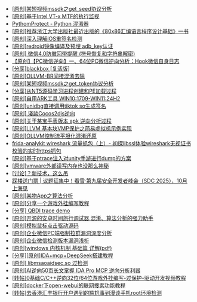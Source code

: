 + [[原创]某短视频mssdk之get_seed协议分析](https://bbs.kanxue.com/thread-287288.htm)
+ [[原创]基于Intel VT-x MTF的执行监视](https://bbs.kanxue.com/thread-287146.htm)
+ [PythomProtect - Python 混淆器](https://bbs.kanxue.com/thread-285032.htm)
+ [[原创]推荐浙江大学出版社最近出版的《80x86汇编语言程序设计基础》一书](https://bbs.kanxue.com/thread-286774.htm)
+ [[原创]深入理解IOS重签名检测](https://bbs.kanxue.com/thread-287185.htm)
+ [[原创]redroid镜像编译及预埋 adb_key认证](https://bbs.kanxue.com/thread-287127.htm)
+ [[原创] 微信4.0防撤回带提醒 (符号恢复和字符串解密)](https://bbs.kanxue.com/thread-286611.htm)
+ [【原创】【PC微信逆向】一、64位PC微信逆向分析：Hook微信自身日志](https://bbs.kanxue.com/thread-287010.htm)
+ [[分享]blackbox [复活版]](https://bbs.kanxue.com/thread-286308.htm)
+ [[原创]OLLVM-BR间接混淆去除](https://bbs.kanxue.com/thread-287262.htm)
+ [[原创]某短视频mssdk之get_token协议分析](https://bbs.kanxue.com/thread-287008.htm)
+ [[分享]从NT5源码学习进程创建和PE加载过程](https://bbs.kanxue.com/thread-287290.htm)
+ [[原创]自用ARK工具 WIN10:1709-WIN11:24H2](https://bbs.kanxue.com/thread-286026.htm)
+ [[原创]unidbg直接调用tiktok so生成签名](https://bbs.kanxue.com/thread-285623.htm)
+ [[原创] 淺談Cocos2djs逆向](https://bbs.kanxue.com/thread-283299.htm)
+ [[原创]关于某宝手表版本 apk 逆向分析过程](https://bbs.kanxue.com/thread-287025.htm)
+ [[原创]LLVM 基本块VMP保护之简易虚拟机示例实现](https://bbs.kanxue.com/thread-287259.htm)
+ [[原创]OLLVM控制流平坦化混淆还原](https://bbs.kanxue.com/thread-286151.htm)
+ [frida-analykit   wireshark 流量抓包（上）- 初探libssl体验wireshark无视证书校验的实时https抓包](https://bbs.kanxue.com/thread-286510.htm)
+ [[原创]基于ptrace注入对unity手游进行dump的方案](https://bbs.kanxue.com/thread-286222.htm)
+ [[原创]vmware外部读写内存也没那么神秘](https://bbs.kanxue.com/thread-284956.htm)
+ [[讨论]？新技术，这么吊](https://bbs.kanxue.com/thread-287291.htm)
+ [踩楼送门票 | 议题征集中！看雪·第九届安全开发者峰会（SDC 2025），10月上海见](https://bbs.kanxue.com/thread-285672.htm)
+ [[原创]某物App之算法分析](https://bbs.kanxue.com/thread-287289.htm)
+ [[原创]分享一个游戏外挂编写教程](https://bbs.kanxue.com/thread-286912.htm)
+ [[分享] QBDI trace demo](https://bbs.kanxue.com/thread-285857.htm)
+ [[原创]开源的安卓时间旅行调试器,混淆、算法分析的强力助手](https://bbs.kanxue.com/thread-286457.htm)
+ [[原创]模拟鼠标点击驱动源码](https://bbs.kanxue.com/thread-286960.htm)
+ [[原创]企业微信PC端强制拉群漏洞深度分析](https://bbs.kanxue.com/thread-286616.htm)
+ [[原创]企业微信检测版本漏洞浅析](https://bbs.kanxue.com/thread-284796.htm)
+ [[原创]windows 内核机制 基础篇 详解(pdf)](https://bbs.kanxue.com/thread-273423.htm)
+ [[分享][原创]IDA+mcp+DeepSeek搭建教程](https://bbs.kanxue.com/thread-286817.htm)
+ [[原创] libmsaoaidsec.so 过检测](https://bbs.kanxue.com/thread-287058.htm)
+ [[原创]AI逆向50页长文掌握 IDA Pro MCP 逆向分析利器](https://bbs.kanxue.com/thread-286813.htm)
+ [[转帖]0基础C/C++逆向32位/64位游戏外挂编写-过保护-驱动开发视频教程](https://bbs.kanxue.com/thread-286955.htm)
+ [[原创]docker下open-webui的联网搜索功能教程](https://bbs.kanxue.com/thread-287294.htm)
+ [[转帖]去香港汇丰银行开户遇到的尴尬事到漫谈手机root环境检测](https://bbs.kanxue.com/thread-285754.htm)
